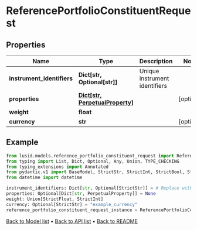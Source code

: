 # ReferencePortfolioConstituentRequest

## Properties
Name | Type | Description | Notes
------------ | ------------- | ------------- | -------------
**instrument_identifiers** | **Dict[str, Optional[str]]** | Unique instrument identifiers | 
**properties** | [**Dict[str, PerpetualProperty]**](PerpetualProperty.md) |  | [optional] 
**weight** | **float** |  | 
**currency** | **str** |  | [optional] 
## Example

```python
from lusid.models.reference_portfolio_constituent_request import ReferencePortfolioConstituentRequest
from typing import List, Dict, Optional, Any, Union, TYPE_CHECKING
from typing_extensions import Annotated
from pydantic.v1 import BaseModel, StrictStr, StrictInt, StrictBool, StrictFloat, StrictBytes, Field, validator, ValidationError, conlist, constr
from datetime import datetime

instrument_identifiers: Dict[str, Optional[StrictStr]] = # Replace with your value
properties: Optional[Dict[str, PerpetualProperty]] = None
weight: Union[StrictFloat, StrictInt]
currency: Optional[StrictStr] = "example_currency"
reference_portfolio_constituent_request_instance = ReferencePortfolioConstituentRequest(instrument_identifiers=instrument_identifiers, properties=properties, weight=weight, currency=currency)

```

[Back to Model list](../README.md#documentation-for-models) &#8226; [Back to API list](../README.md#documentation-for-api-endpoints) &#8226; [Back to README](../README.md)

